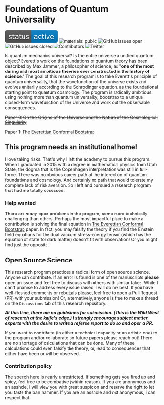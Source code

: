# Foundations of Quantum Universality
[![status: active](https://github.com/GIScience/badges/raw/master/status/active.svg)](https://github.com/GIScience/badges#active)
![materials: public](https://img.shields.io/badge/Materials-Public-green.svg)
![GitHub issues open](https://img.shields.io/github/issues/mayabenowitz/Origins)
![GitHub issues closed](https://img.shields.io/github/issues-closed/mayabenowitz/Origins)
![Contributors](https://img.shields.io/github/contributors/mayabenowitz/Origins?logoColor=green&style=social)
![Twitter](https://img.shields.io/twitter/follow/cosmicfibretion?style=social)


 Is quantum mechanics universal? Is the entire universe a unified quantum object? Everett's work on the foundations of quantum theory has been described by Max Jammer, a philosopher of science, as "**one of the most daring and most ambitious theories ever constructed in the history of science**." The goal of this research program is to take Everett's principle of quantum universality, that the wavefunction of the universe exists and evolves unitarily according to the Schrodinger equation, as the foundational starting point to quantum cosmology. The program is radically ambitious: using nothing more than quantum universality, bootstrap to a unique closed-form wavefunction of the Universe and work out the observable consequences. 

~~Paper 0: [On the Origins of the Universe and the Nature of the Cosmological Singularity](https://github.com/mayabenowitz/Origins/blob/main/manuscript/foundations_of_quantum_universality_Final_v1_0%20(1).pdf)~~

Paper 1: [The Everettian Conformal Bootstrap](https://github.com/mayabenowitz/Origins/blob/main/manuscript/everettian_conformal_bootstrap_PRL.pdf)

## This program needs an institutional home!

I love taking risks. That's why I left the academy to pursue this program. When I graduated in 2015 with a degree in mathematical physics from Utah State, the dogma that is the Copenhagen interpretation was still in full-force. There was no obvious career path at the interection of quantum foundations and cosmology. And certainly no path that would tolerate my complete lack of risk aversion. So I left and pursued a research program that had me totally obsessed.

### Help wanted

There are *many* open problems in the program, some more technically challenging than others. Perhaps the most impactful place to make a contribution is solving the final equation in [The Everettian Conformal Bootstrap](https://github.com/mayabenowitz/Origins/blob/main/manuscript/everettian_conformal_bootstrap_PRL.pdf) paper. In fact, you may falsify the theory if you find the Einstein field equations for the dual vacuum stress-energy tensor (which has the equation of state for dark matter) doesn't fit with observation! Or you might find just the opposite. 

## Open Source Science

This research program practices a radical form of open source science. Anyone can contribute. If an error is found in one of the manuscripts **please** open an issue and feel free to discuss with others with similar takes. While I can't promise to address every issue raised, I will do my best. If you have well-fleshed comments or rebuttals please, feel free to open a Pull Request (PR) with your submission! Or, alternatively, anyone is free to make a thread on the `Discussions` tab of this research repository.

***At this time, there are no guidelines for submission. (This is the Wild West of research at the knife's edge.) I strongly encourage subject matter experts with the desire to write a referee report to do so and open a PR.***

If you want to contribute (in either a technical capacity or an artistic one) to the program and/or collaborate on future papers please reach out! There are no shortage of calculations that can be done. Many of these calculations could even falsify the theory, or, lead to consequences that either have been or will be observed.

### Contribution policy

The speech here is nearly unrestricted. If something gets you fired up and spicy, feel free to be combative (within reason). If you are anonymous and an asshole, I will view you with great suspicion and reserve the right to let you taste the ban hammer. If you are an asshole and *not* anonymous, I can respect that.
 
